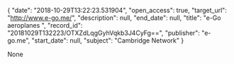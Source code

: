{
  "date": "2018-10-29T13:22:23.531904", 
  "open_access": true, 
  "target_url": "http://www.e-go.me/", 
  "description": null, 
  "end_date": null, 
  "title": "e-Go aeroplanes ", 
  "record_id": "20181029T132223/OTXZdLqgGyhVqkb3J4CyFg==", 
  "publisher": "e-go.me", 
  "start_date": null, 
  "subject": "Cambridge Network"
}

None